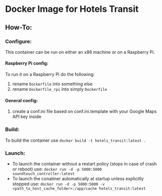 # Docker Image for Hotels Transit

## How-To:
### Configure:
This container can be run on either an x86 machine or on a Raspberry Pi. 
#### Raspberry Pi config:
To run it on a Raspberry Pi do the following:
1. rename `Dockerfile` into something else
2. rename `Dockerfile_rpi` into simply `Dockerfile`
#### General config:
1. create a conf.ini file based on conf.ini.template with your Google Maps API key inside 

### Build:
To build the container use `docker build -t hotels_transit:latest .`

### Launch:
* To launch the container without a restart policy (stops in case of crash or reboot) use: `docker run -d -p 5000:5000 soundtouch_controller:latest`
* To launch the conatiner automatically at startup unless explicitly stopped use: `docker run -d -p 5000:5000 -v <path_to_host_cache_folder>:/app/cache hotels_transit:latest`
